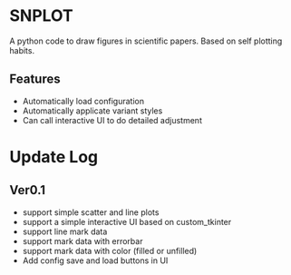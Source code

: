 # SNPLOT
A python code to draw figures in scientific papers. Based on self plotting habits.

## Features
- Automatically load configuration
- Automatically applicate variant styles
- Can call interactive UI to do detailed adjustment

# Update Log
## Ver0.1
- support simple scatter and line plots
- support a simple interactive UI based on custom_tkinter
- support line mark data
- support mark data with errorbar
- support mark data with color (filled or unfilled)
- Add config save and load buttons in UI
